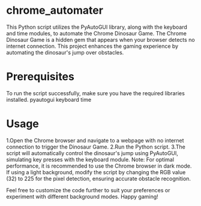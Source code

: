 # chrome_automater
This Python script utilizes the PyAutoGUI library, along with the keyboard and time modules, to automate the Chrome Dinosaur Game. The Chrome Dinosaur Game is a hidden gem that appears when your browser detects no internet connection. This project enhances the gaming experience by automating the dinosaur's jump over obstacles.
# Prerequisites
To run the script successfully, make sure you have the required libraries installed. 
pyautogui
keyboard
time
# Usage

1.Open the Chrome browser and navigate to a webpage with no internet connection to trigger the Dinosaur Game.
2.Run the Python script.
3.The script will automatically control the dinosaur's jump using PyAutoGUI, simulating key presses with the keyboard module.
Note: For optimal performance, it is recommended to use the Chrome browser in dark mode. If using a light background, modify the script by changing the RGB value (32) to 225 for the pixel detection, ensuring accurate obstacle recognition.

Feel free to customize the code further to suit your preferences or experiment with different background modes. Happy gaming!
